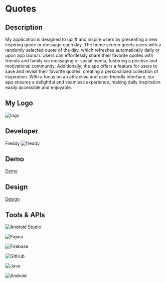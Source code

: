 # Quotes
## Description
My application is designed to uplift and inspire users by presenting a new inspiring quote or message each day. The home screen greets users with a randomly selected quote of the day, which refreshes automatically daily or upon app launch. Users can effortlessly share their favorite quotes with friends and family via messaging or social media, fostering a positive and motivational community. Additionally, the app offers a feature for users to save and revisit their favorite quotes, creating a personalized collection of inspiration. With a focus on an attractive and user-friendly interface, our app ensures a delightful and seamless experience, making daily inspiration easily accessible and enjoyable.

## My Logo 
![logo](https://github.com/FreddyAmgad/Quotes/assets/78415690/2ac3869d-8e2a-4832-8f0d-eb05b9430cff)
## Developer
Freddy ![freddy](https://github.com/FreddyAmgad/Quotes/assets/78415690/202b0350-f38c-47c8-8df3-00338b473018)
## Demo
[Demo](https://drive.google.com/file/d/1DZAkv_b81bFaNoxHaHhdimCce67wzAbQ/view?usp=sharing)
## Design 
[Design](https://www.figma.com/design/Mqoxi1AQucU4yjpiQ8xfmL/Untitled?node-id=3-15&t=HhylrLRK63f2v3t2-0)
## Tools & APIs
![Android Studio](https://img.shields.io/badge/Android%20Studio-3DDC84.svg?style=for-the-badge&logo=android-studio&logoColor=white)

![Figma](https://img.shields.io/badge/figma-%23F24E1E.svg?style=for-the-badge&logo=figma&logoColor=white)

![Firebase](https://img.shields.io/badge/Firebase-039BE5?style=for-the-badge&logo=Firebase&logoColor=white)

![GitHub](https://img.shields.io/badge/github-%23121011.svg?style=for-the-badge&logo=github&logoColor=white)

![Java](https://img.shields.io/badge/java-%23ED8B00.svg?style=for-the-badge&logo=java&logoColor=white)

![Android](https://img.shields.io/badge/Android-3DDC84?style=for-the-badge&logo=android&logoColor=white)
